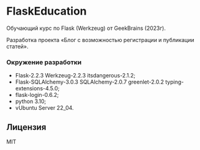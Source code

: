 # FlaskEducation
Обучающий курс по Flask (Werkzeug) от GeekBrains (2023г).

Разработка проекта «Блог с возможностью регистрации и публикации статей».

### Окружение разработки
- Flask-2.2.3 Werkzeug-2.2.3 itsdangerous-2.1.2;
- Flask-SQLAlchemy-3.0.3 SQLAlchemy-2.0.7 greenlet-2.0.2 typing-extensions-4.5.0;
- flask-login-0.6.2;
- python 3.10;
- vUbuntu Server 22_04.

## Лицензия
MIT
